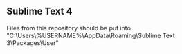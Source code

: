 ## Sublime Text 4

Files from this repository should be put into "C:\Users\\%USERNAME%\AppData\Roaming\Sublime Text 3\Packages\User" 

